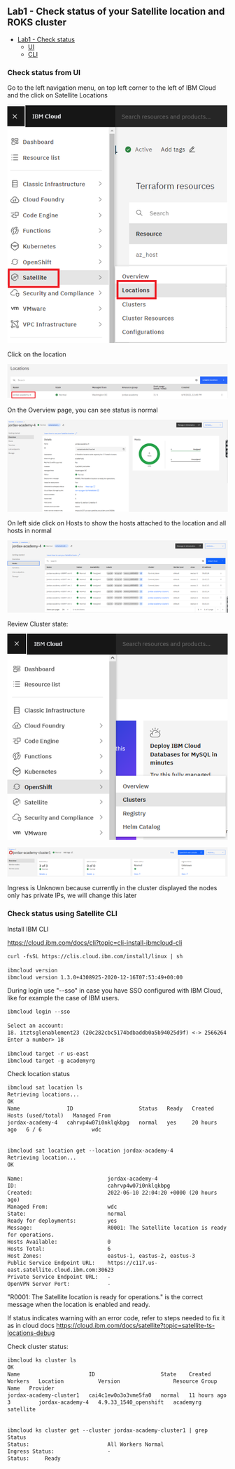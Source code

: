 


## Lab1 - Check status of your Satellite location and ROKS cluster

- [Lab1 - Check status](#lab1---check-status)
    - [UI](#check-status-from-UI)
    - [CLI](#check-status-using-satellite-cli)

### Check status from UI

Go to the left navigation menu, on top left corner to the left of IBM Cloud and the click on Satellite Locations

![image-20220610103944390](../../azure/.pastes/image-20220610103944390.png)



Click on the location

![image-20220610104015815](.pastes/image-20220610104015815-16571346074312.png)



On the Overview page, you can see status is normal

![image-20220706211200636](.pastes/image-20220706211200636.png)



On left side click on Hosts to show the hosts attached to the location and all hosts in normal

![image-20220611215131389](../../azure/.pastes/image-20220611215131389.png)

Review Cluster state:

![image-20220616173642404](../../azure/.pastes/image-20220616173642404.png)

![image-20220706211307091](.pastes/image-20220706211307091.png)

Ingress is Unknown because currently in the cluster displayed the nodes only has private IPs, we will change this later

### Check status using Satellite CLI

Install IBM CLI

https://cloud.ibm.com/docs/cli?topic=cli-install-ibmcloud-cli

```
curl -fsSL https://clis.cloud.ibm.com/install/linux | sh

ibmcloud version
ibmcloud version 1.3.0+4308925-2020-12-16T07:53:49+00:00
```

During login use "--sso" in case you have SSO configured with IBM Cloud, like for example the case of IBM users.

```
ibmcloud login --sso

Select an account:
18. itztsglenablement23 (20c282cbc5174bdbaddb0a5b94025d9f) <-> 2566264
Enter a number> 18

ibmcloud target -r us-east
ibmcloud target -g academyrg
```

Check location status

```
ibmcloud sat location ls
Retrieving locations...
OK
Name               ID                     Status   Ready   Created        Hosts (used/total)   Managed From
jordax-academy-4   cahrvp4w07i0nklqkbpg   normal   yes     20 hours ago   6 / 6                wdc


ibmcloud sat location get --location jordax-academy-4
Retrieving location...
OK

Name:                           jordax-academy-4
ID:                             cahrvp4w07i0nklqkbpg
Created:                        2022-06-10 22:04:20 +0000 (20 hours ago)
Managed From:                   wdc
State:                          normal
Ready for deployments:          yes
Message:                        R0001: The Satellite location is ready for operations.
Hosts Available:                0
Hosts Total:                    6
Host Zones:                     eastus-1, eastus-2, eastus-3
Public Service Endpoint URL:    https://c117.us-east.satellite.cloud.ibm.com:30623
Private Service Endpoint URL:   -
OpenVPN Server Port:            -
```

"R0001: The Satellite location is ready for operations." is the correct message when the location is enabled and ready.

If status indicates warning with an error code, refer to steps needed to fix it as in cloud docs https://cloud.ibm.com/docs/satellite?topic=satellite-ts-locations-debug

Check cluster status:

```
ibmcloud ks cluster ls
OK
Name                      ID                     State    Created        Workers   Location           Version                 Resource Group Name   Provider
jordax-academy-cluster1   cai4c1ew0o3o3vme5fa0   normal   11 hours ago   3         jordax-academy-4   4.9.33_1540_openshift   academyrg             satellite


ibmcloud ks cluster get --cluster jordax-academy-cluster1 | grep Status
Status:                         All Workers Normal
Ingress Status:                 -
Status:     Ready
```
